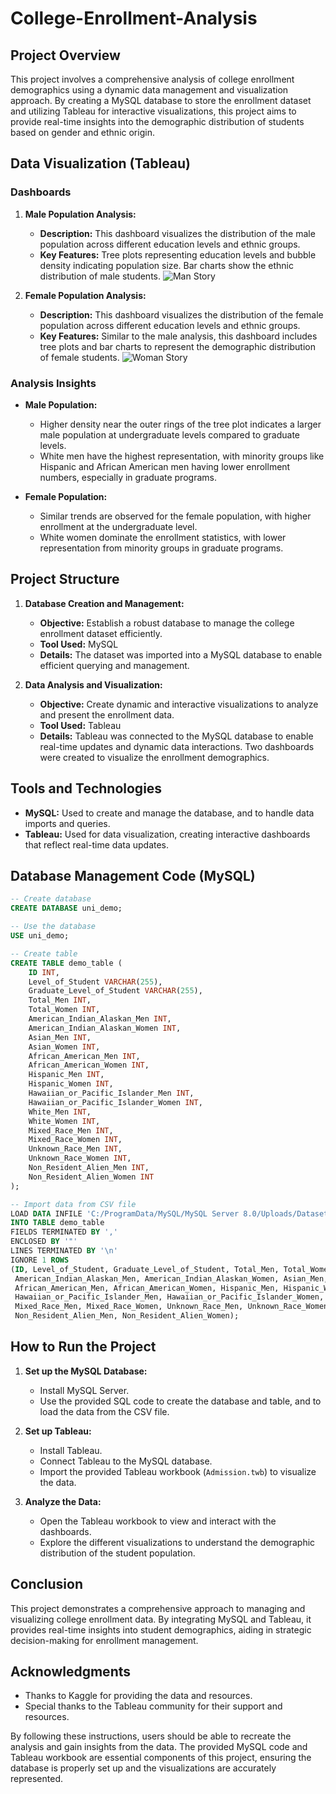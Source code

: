 # College-Enrollment-Analysis

## Project Overview

This project involves a comprehensive analysis of college enrollment demographics using a dynamic data management and visualization approach. By creating a MySQL database to store the enrollment dataset and utilizing Tableau for interactive visualizations, this project aims to provide real-time insights into the demographic distribution of students based on gender and ethnic origin.

## Data Visualization (Tableau)

### Dashboards

1. **Male Population Analysis:**
   - **Description:** This dashboard visualizes the distribution of the male population across different education levels and ethnic groups.
   - **Key Features:** Tree plots representing education levels and bubble density indicating population size. Bar charts show the ethnic distribution of male students.
![Man Story](https://github.com/shagoftakhan1605/College-Enrollment-Analysis/assets/173546811/ed4ea0a4-dfd5-4dc7-a251-947e59e152dd)


2. **Female Population Analysis:**
   - **Description:** This dashboard visualizes the distribution of the female population across different education levels and ethnic groups.
   - **Key Features:** Similar to the male analysis, this dashboard includes tree plots and bar charts to represent the demographic distribution of female students.
![Woman Story](https://github.com/shagoftakhan1605/College-Enrollment-Analysis/assets/173546811/33c4886a-e50e-4bfa-a65d-248570a264ae)


### Analysis Insights

- **Male Population:**
  - Higher density near the outer rings of the tree plot indicates a larger male population at undergraduate levels compared to graduate levels.
  - White men have the highest representation, with minority groups like Hispanic and African American men having lower enrollment numbers, especially in graduate programs.

- **Female Population:**
  - Similar trends are observed for the female population, with higher enrollment at the undergraduate level.
  - White women dominate the enrollment statistics, with lower representation from minority groups in graduate programs.


## Project Structure

1. **Database Creation and Management:**
   - **Objective:** Establish a robust database to manage the college enrollment dataset efficiently.
   - **Tool Used:** MySQL
   - **Details:** The dataset was imported into a MySQL database to enable efficient querying and management.

2. **Data Analysis and Visualization:**
   - **Objective:** Create dynamic and interactive visualizations to analyze and present the enrollment data.
   - **Tool Used:** Tableau
   - **Details:** Tableau was connected to the MySQL database to enable real-time updates and dynamic data interactions. Two dashboards were created to visualize the enrollment demographics.

## Tools and Technologies

- **MySQL:** Used to create and manage the database, and to handle data imports and queries.
- **Tableau:** Used for data visualization, creating interactive dashboards that reflect real-time data updates.

## Database Management Code (MySQL)

```sql
-- Create database
CREATE DATABASE uni_demo;

-- Use the database
USE uni_demo;

-- Create table
CREATE TABLE demo_table (
    ID INT,
    Level_of_Student VARCHAR(255),
    Graduate_Level_of_Student VARCHAR(255),
    Total_Men INT,
    Total_Women INT,
    American_Indian_Alaskan_Men INT,
    American_Indian_Alaskan_Women INT,
    Asian_Men INT,
    Asian_Women INT,
    African_American_Men INT,
    African_American_Women INT,
    Hispanic_Men INT,
    Hispanic_Women INT,
    Hawaiian_or_Pacific_Islander_Men INT,
    Hawaiian_or_Pacific_Islander_Women INT,
    White_Men INT,
    White_Women INT,
    Mixed_Race_Men INT,
    Mixed_Race_Women INT,
    Unknown_Race_Men INT,
    Unknown_Race_Women INT,
    Non_Resident_Alien_Men INT,
    Non_Resident_Alien_Women INT
);

-- Import data from CSV file
LOAD DATA INFILE 'C:/ProgramData/MySQL/MySQL Server 8.0/Uploads/Dataset - 2021.csv'
INTO TABLE demo_table
FIELDS TERMINATED BY ',' 
ENCLOSED BY '"'
LINES TERMINATED BY '\n'
IGNORE 1 ROWS
(ID, Level_of_Student, Graduate_Level_of_Student, Total_Men, Total_Women, 
 American_Indian_Alaskan_Men, American_Indian_Alaskan_Women, Asian_Men, Asian_Women,
 African_American_Men, African_American_Women, Hispanic_Men, Hispanic_Women,
 Hawaiian_or_Pacific_Islander_Men, Hawaiian_or_Pacific_Islander_Women, White_Men, White_Women,
 Mixed_Race_Men, Mixed_Race_Women, Unknown_Race_Men, Unknown_Race_Women,
 Non_Resident_Alien_Men, Non_Resident_Alien_Women);
```


## How to Run the Project

1. **Set up the MySQL Database:**
   - Install MySQL Server.
   - Use the provided SQL code to create the database and table, and to load the data from the CSV file.

2. **Set up Tableau:**
   - Install Tableau.
   - Connect Tableau to the MySQL database.
   - Import the provided Tableau workbook (`Admission.twb`) to visualize the data.

3. **Analyze the Data:**
   - Open the Tableau workbook to view and interact with the dashboards.
   - Explore the different visualizations to understand the demographic distribution of the student population.

## Conclusion

This project demonstrates a comprehensive approach to managing and visualizing college enrollment data. By integrating MySQL and Tableau, it provides real-time insights into student demographics, aiding in strategic decision-making for enrollment management.

## Acknowledgments

- Thanks to Kaggle for providing the data and resources.
- Special thanks to the Tableau community for their support and resources.

By following these instructions, users should be able to recreate the analysis and gain insights from the data. The provided MySQL code and Tableau workbook are essential components of this project, ensuring the database is properly set up and the visualizations are accurately represented.

